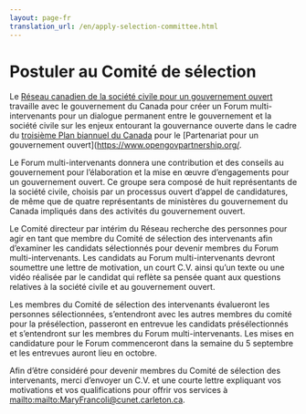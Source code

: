 ```yaml
---
layout: page-fr
translation_url: /en/apply-selection-committee.html
---
```

# Postuler au Comité de sélection

Le [Réseau canadien de la société civile pour un gouvernement ouvert](http://www.opengovdialogue.ca/fr/) travaille avec le gouvernement du Canada pour créer un Forum multi-intervenants pour un dialogue permanent entre le gouvernement et la société civile sur les enjeux entourant la gouvernance ouverte dans le cadre du [troisième Plan biannuel du Canada](http://ouvert.canada.ca/fr/contenu/troisieme-plan-biannuel-partenariat-gouvernement-ouvert) pour le [Partenariat pour un gouvernement ouvert](https://www.opengovpartnership.org/.

Le Forum multi-intervenants donnera une contribution et des conseils au gouvernement pour l’élaboration et la mise en œuvre d’engagements pour un gouvernement ouvert. Ce groupe sera composé de huit représentants de la société civile, choisis par un processus ouvert d’appel de candidatures, de même que de quatre représentants de ministères du gouvernement du Canada impliqués dans des activités du gouvernement ouvert.

Le Comité directeur par intérim du Réseau recherche des personnes pour agir en tant que membre du Comité de sélection des intervenants afin d’examiner les candidats sélectionnés pour devenir membres du Forum multi-intervenants. Les candidats au Forum multi-intervenants devront soumettre une lettre de motivation, un court C.V. ainsi qu’un texte ou une vidéo réalisée par le candidat qui reflète sa pensée quant aux questions relatives à la société civile et au gouvernement ouvert.

Les membres du Comité de sélection des intervenants évalueront les personnes sélectionnées, s’entendront avec les autres membres du comité pour la présélection, passeront en entrevue les candidats présélectionnés et s’entendront sur les membres du Forum multi-intervenants. Les mises en candidature pour le Forum commenceront dans la semaine du 5 septembre et les entrevues auront lieu en octobre.

Afin d’être considéré pour devenir membres du Comité de sélection des intervenants, merci d’envoyer un C.V. et une courte lettre expliquant vos motivations et vos qualifications pour offrir vos services à [mailto:mailto:MaryFrancoli@cunet.carleton.ca](mailto:MaryFrancoli@cunet.carleton.ca).
